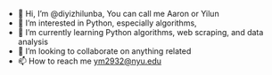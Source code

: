 - 👋 Hi, I’m @diyizhilunba, You can call me Aaron or Yilun
- 👀 I’m interested in Python, especially algorithms, 
- 🌱 I’m currently learning Python algorithms, web scraping, and data analysis
- 💞️ I’m looking to collaborate on anything related 
- 📫 How to reach me ym2932@nyu.edu

<!---
diyizhilunba/diyizhilunba is a ✨ special ✨ repository because its `README.md` (this file) appears on your GitHub profile.
You can click the Preview link to take a look at your changes.
--->
